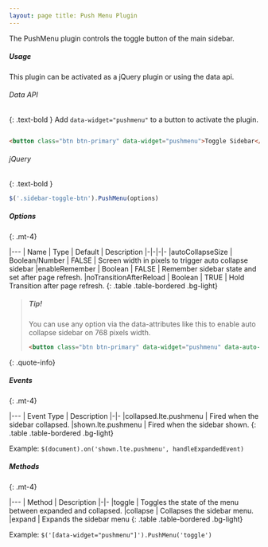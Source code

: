 ```yaml
---
layout: page title: Push Menu Plugin
---
```


The PushMenu plugin controls the toggle button of the main sidebar.

##### Usage

This plugin can be activated as a jQuery plugin or using the data api.

###### Data API

{: .text-bold } Add `data-widget="pushmenu"` to a button to activate the plugin.

```html

<button class="btn btn-primary" data-widget="pushmenu">Toggle Sidebar</button>
```

###### jQuery

{: .text-bold }

```js
$('.sidebar-toggle-btn').PushMenu(options)
```

##### Options

{: .mt-4}

|--- | Name | Type | Default | Description |-|-|-|- |autoCollapseSize | Boolean/Number | FALSE | Screen width in pixels
to trigger auto collapse sidebar |enableRemember | Boolean | FALSE | Remember sidebar state and set after page refresh.
|noTransitionAfterReload | Boolean | TRUE | Hold Transition after page refresh. {: .table .table-bordered .bg-light}

> ##### Tip!
> You can use any option via the data-attributes like this to enable auto collapse sidebar on 768 pixels width.
> ```html
> <button class="btn btn-primary" data-widget="pushmenu" data-auto-collapse-size="768">Toggle Sidebar</button>
> ```
{: .quote-info}

##### Events

{: .mt-4}

|--- | Event Type | Description |-|- |collapsed.lte.pushmenu | Fired when the sidebar collapsed. |shown.lte.pushmenu |
Fired when the sidebar shown. {: .table .table-bordered .bg-light}

Example: `$(document).on('shown.lte.pushmenu', handleExpandedEvent)`

##### Methods

{: .mt-4}

|--- | Method | Description |-|- |toggle | Toggles the state of the menu between expanded and collapsed. |collapse |
Collapses the sidebar menu. |expand | Expands the sidebar menu {: .table .table-bordered .bg-light}

Example: `$('[data-widget="pushmenu"]').PushMenu('toggle')`
